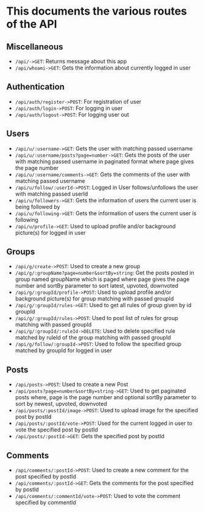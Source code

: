 # This documents the various routes of the API


## Miscellaneous
- `/api/->GET`: Returns message about this app
- `/api/whoami->GET`: Gets the information about currently logged in user


## Authentication
- `/api/auth/register->POST`: For registration of user
- `/api/auth/login->POST`: For logging in user
- `/api/auth/logout->POST`: For logging user out


## Users
- `/api/u/:username->GET`: Gets the user with matching passed username
- `/api/u/:username/posts?page=number->GET`: Gets the posts of the user with matching passed username in paginated format where page gives the page number
- `/api/u/:username/comments->GET`: Gets the comments of the user with matching passed username
- `/api/u/follow/:userId->POST`: Logged in User follows/unfollows the user with matching passed userId
- `/api/u/followers->GET`: Gets the information of users the current user is being followed by
- `/api/u/following->GET`: Gets the information of users the current user is following
- `/api/u/profile->GET`: Used to upload profile and/or background picture(s) for logged in user


## Groups
- `/api/g/create->POST`: Used to create a new group
- `/api/g/:groupName?page=number&sortBy=string`: Get the posts posted in group named groupName which is paged where page gives the page number and sortBy parameter to sort latest, upvoted, downvoted 
- `/api/g/:groupId/profile->POST`: Used to upload profile and/or background picture(s) for group matching with passed groupId
- `/api/g/:groupId/rules->GET`: Used to get all rules of group given by id groupId
- `/api/g/:groupId/rules->POST`: Used to post list of rules for group matching with passed groupId
- `/api/g/:groupId/:ruleId->DELETE`: Used to delete specified rule matched by ruleId of the group matching with passed groupId
- `/api/g/follow/:groupId->POST`: Used to follow the specified group matched by groupId for logged in user


## Posts
- `/api/posts->POST`: Used to create a new Post
- `/api/posts?page=number&sortBy=string->GET`: Used to get paginated posts where, page is the page number and optional sortBy parameter to sort by newest, upvoted, downvoted
- `/api/posts/:postId/image->POST`: Used to upload image for the specified post by postId
- `/api/posts/:postId/vote->POST`: Used for the current logged in user to vote the specified post by postId
- `/api/posts/:postId->GET`: Gets the specified post by postId


## Comments
- `/api/comments/:postId->POST`: Used to create a new comment for the post specified by postId
- `/api/comments/:postId->GET`: Gets the comments for the post specified by postId
- `/api/comments/:commentId/vote->POST`: Used to vote the comment specified by commentId